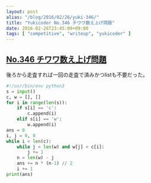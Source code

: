 ```yaml
---
layout: post
alias: "/blog/2016/02/26/yuki-346/"
title: "Yukicoder No.346 チワワ数え上げ問題"
date: 2016-02-26T23:45:09+09:00
tags: [ "competitive", "writeup", "yukicoder" ]
---
```


## [No.346 チワワ数え上げ問題](http://yukicoder.me/problems/987)

後ろから走査すれば一回の走査で済みかつlistも不要だった。

``` python
#!/usr/bin/env python3
s = input()
c, w = [], []
for i in range(len(s)):
    if s[i] == 'c':
        c.append(i)
    elif s[i] == 'w':
        w.append(i)
ans = 0
i, j = 0, 0
while i < len(c):
    while j < len(w) and w[j] < c[i]:
        j += 1
    n = len(w) - j
    ans += n * (n-1) // 2
    i += 1
print(ans)
```
